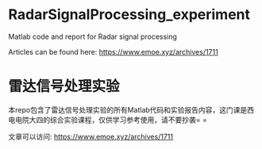 # RadarSignalProcessing_experiment

Matlab code and report for Radar signal processing

Articles can be found here: https://www.emoe.xyz/archives/1711

# 雷达信号处理实验

本repo包含了雷达信号处理实验的所有Matlab代码和实验报告内容，这门课是西电电院大四的综合实验课程，仅供学习参考使用，请不要抄袭= =

文章可以访问: https://www.emoe.xyz/archives/1711
